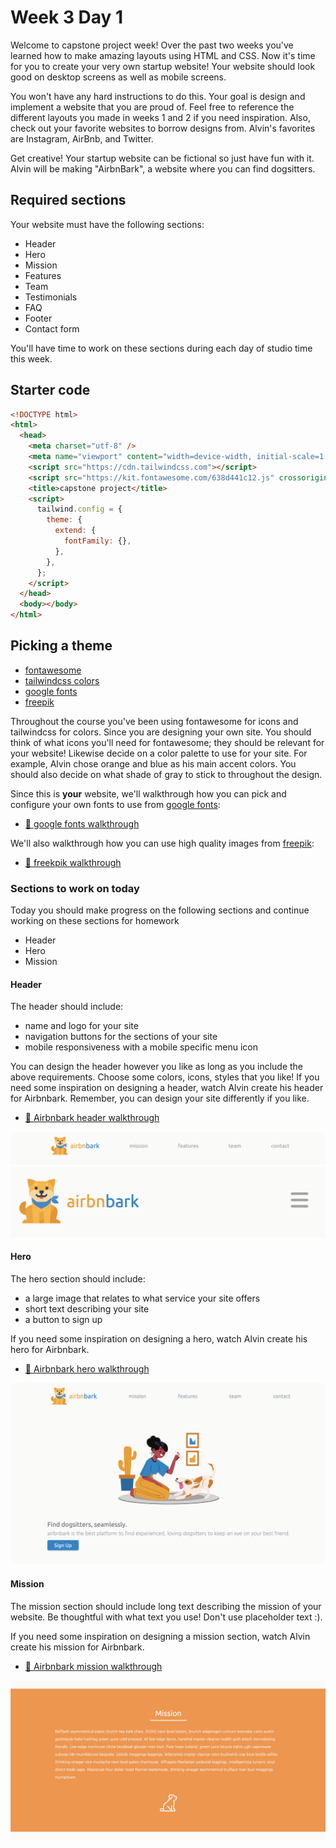 # Week 3 Day 1

Welcome to capstone project week! Over the past two weeks you've learned how to make amazing layouts
using HTML and CSS. Now it's time for you to create your very own startup website! Your website
should look good on desktop screens as well as mobile screens.

You won't have any hard instructions to do this. Your goal is design and implement a website that
you are proud of. Feel free to reference the different layouts you made in weeks 1 and 2 if you need
inspiration. Also, check out your favorite websites to borrow designs from. Alvin's favorites are
Instagram, AirBnb, and Twitter.

Get creative! Your startup website can be fictional so just have fun with it. Alvin will be making
"AirbnBark", a website where you can find dogsitters.

## Required sections

Your website must have the following sections:

- Header
- Hero
- Mission
- Features
- Team
- Testimonials
- FAQ
- Footer
- Contact form

You'll have time to work on these sections during each day of studio time this week.

## Starter code

```html
<!DOCTYPE html>
<html>
  <head>
    <meta charset="utf-8" />
    <meta name="viewport" content="width=device-width, initial-scale=1.0" />
    <script src="https://cdn.tailwindcss.com"></script>
    <script src="https://kit.fontawesome.com/638d441c12.js" crossorigin="anonymous"></script>
    <title>capstone project</title>
    <script>
      tailwind.config = {
        theme: {
          extend: {
            fontFamily: {},
          },
        },
      };
    </script>
  </head>
  <body></body>
</html>
```

## Picking a theme

- [fontawesome](https://fontawesome.com/)
- [tailwindcss colors](https://tailwindcss.com/docs/customizing-colors)
- [google fonts](https://fonts.google.com/)
- [freepik](https://www.freepik.com/)

Throughout the course you've been using fontawesome for icons and tailwindcss for colors. Since you
are designing your own site. You should think of what icons you'll need for fontawesome; they should
be relevant for your website! Likewise decide on a color palette to use for your site. For example,
Alvin chose orange and blue as his main accent colors. You should also decide on what shade of gray
to stick to throughout the design.

Since this is **your** website, we'll walkthrough how you can pick and configure your own fonts to
use from [google fonts](https://fonts.google.com/):

- [🎥 google fonts walkthrough](https://vimeo.com/715840608)

We'll also walkthrough how you can use high quality images from [freepik](https://www.freepik.com/):

- [🎥 freekpik walkthrough](https://vimeo.com/715840407)

### Sections to work on today

Today you should make progress on the following sections and continue working on these sections for
homework

- Header
- Hero
- Mission

#### Header

The header should include:

- name and logo for your site
- navigation buttons for the sections of your site
- mobile responsiveness with a mobile specific menu icon

You can design the header however you like as long as you include the above requirements. Choose
some colors, icons, styles that you like! If you need some inspiration on designing a header, watch
Alvin create his header for Airbnbark. Remember, you can design your site differently if you like.

- [🎥 Airbnbark header walkthrough](https://vimeo.com/714787571)

![header](./images/header.png) ![header_mobile](./images/header_mobile.png)

#### Hero

The hero section should include:

- a large image that relates to what service your site offers
- short text describing your site
- a button to sign up

If you need some inspiration on designing a hero, watch Alvin create his hero for Airbnbark.

- [🎥 Airbnbark hero walkthrough](https://vimeo.com/714787346)

![hero](./images/hero.png)

#### Mission

The mission section should include long text describing the mission of your website. Be thoughtful
with what text you use! Don't use placeholder text :).

If you need some inspiration on designing a mission section, watch Alvin create his mission for
Airbnbark.

- [🎥 Airbnbark mission walkthrough](https://vimeo.com/714995016)

![mission](./images/mission.png)
